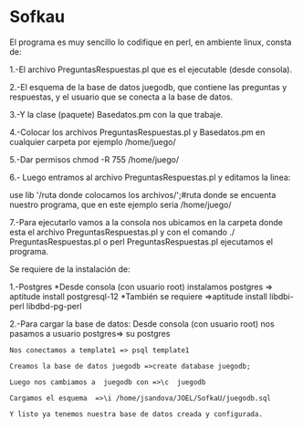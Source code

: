 # Sofkau
El programa es muy sencillo lo codifique en perl, en ambiente linux, consta de:

1.-El archivo PreguntasRespuestas.pl que es el ejecutable (desde consola).

2.-El esquema de la base de datos juegodb, que contiene las preguntas y respuestas, y el usuario que se conecta a la base de datos.

3.-Y la clase (paquete) Basedatos.pm con la que trabaje.

4.-Colocar los archivos PreguntasRespuestas.pl  y  Basedatos.pm en cualquier carpeta por ejemplo
/home/juego/ 

 5.-Dar permisos chmod -R 755 /home/juego/

6.- Luego entramos al archivo  PreguntasRespuestas.pl y editamos la linea:

use lib '/ruta donde colocamos los archivos/';#ruta donde se encuenta nuestro programa, que en este ejemplo seria /home/juego/

7.-Para ejecutarlo vamos a la consola nos ubicamos en la carpeta donde esta el archivo  PreguntasRespuestas.pl y con el comando ./ PreguntasRespuestas.pl o perl PreguntasRespuestas.pl ejecutamos el programa.

Se requiere de la instalación de:

1.-Postgres
	*Desde consola (con usuario root) instalamos postgres => aptitude install postgresql-12
	*También se requiere =>aptitude install  libdbi-perl libdbd-pg-perl

2.-Para cargar la base de datos:
	Desde consola  (con usuario root) nos pasamos a usuario postgres=>  su postgres
	
	Nos conectamos a template1 => psql template1
	
	Creamos la base de datos juegodb =>create database juegodb;
	
	Luego nos cambiamos a  juegodb con =>\c  juegodb
	
	Cargamos el esquema  =>\i /home/jsandova/JOEL/SofkaU/juegodb.sql
	
	Y listo ya tenemos nuestra base de datos creada y configurada.
